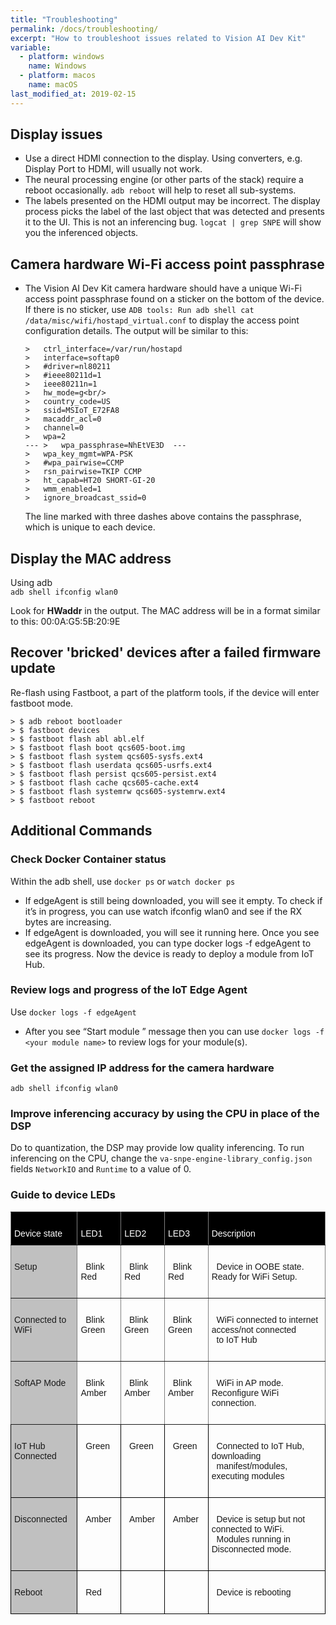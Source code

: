 ```yaml
---
title: "Troubleshooting"
permalink: /docs/troubleshooting/
excerpt: "How to troubleshoot issues related to Vision AI Dev Kit"
variable:
  - platform: windows
    name: Windows
  - platform: macos
    name: macOS
last_modified_at: 2019-02-15
---
```

## Display issues
* Use a direct HDMI connection to the display. Using converters, e.g. Display Port to HDMI, will usually not work.
* The neural processing engine (or other parts of the stack) require a reboot occasionally. `adb reboot` will help to reset all sub-systems.
* The labels presented on the HDMI output may be incorrect. The display process picks the label of the last object that was detected and presents it to the UI. This is not an inferencing bug. `logcat | grep SNPE` will show you the inferenced objects.

## Camera hardware Wi-Fi access point passphrase
* The Vision AI Dev Kit camera hardware should have a unique Wi-Fi access point passphrase found on a sticker on the bottom of the device. If there is no sticker, use `ADB tools: Run adb shell cat /data/misc/wifi/hostapd_virtual.conf` to display the access point configuration details. The output will be similar to this:

    
      >   ctrl_interface=/var/run/hostapd
      >   interface=softap0
      >   #driver=nl80211
      >   #ieee80211d=1
      >   ieee80211n=1
      >   hw_mode=g<br/>
      >   country_code=US
      >   ssid=MSIoT_E72FA8
      >   macaddr_acl=0
      >   channel=0
      >   wpa=2
      --- >   wpa_passphrase=NhEtVE3D  ---
      >   wpa_key_mgmt=WPA-PSK
      >   #wpa_pairwise=CCMP
      >   rsn_pairwise=TKIP CCMP
      >   ht_capab=HT20 SHORT-GI-20
      >   wmm_enabled=1
      >   ignore_broadcast_ssid=0

     The line marked with three dashes above contains the passphrase, which is unique to each device.

## Display the MAC address
Using adb<br/>
    `adb shell ifconfig wlan0`

Look for **HWaddr** in the output. The MAC address will be in a format similar to this:  00:0A:G5:5B:20:9E

## Recover 'bricked' devices after a failed firmware update
Re-flash using Fastboot, a part of the platform tools, if the device will enter fastboot mode.

    > $ adb reboot bootloader
    > $ fastboot devices
    > $ fastboot flash abl abl.elf
    > $ fastboot flash boot qcs605-boot.img
    > $ fastboot flash system qcs605-sysfs.ext4
    > $ fastboot flash userdata qcs605-usrfs.ext4
    > $ fastboot flash persist qcs605-persist.ext4
    > $ fastboot flash cache qcs605-cache.ext4
    > $ fastboot flash systemrw qcs605-systemrw.ext4
    > $ fastboot reboot

## Additional Commands
### Check Docker Container status
Within the adb shell, use `docker ps` or `watch docker ps`

* If edgeAgent is still being downloaded, you will see it empty. To check if it’s in progress, you can use watch ifconfig wlan0 and see if the RX bytes are increasing. 
* If edgeAgent is downloaded, you will see it running here. Once you see edgeAgent is downloaded, you can type docker logs -f edgeAgent to see its progress. Now the device is ready to deploy a module from IoT Hub.

### Review logs and progress of the IoT Edge Agent
Use `docker logs -f edgeAgent`

* After you see “Start module <your module name>” message then you can use `docker logs -f <your module name>` to review logs for your module(s).

### Get the assigned IP address for the camera hardware

    adb shell ifconfig wlan0

### Improve inferencing accuracy by using the CPU in place of the DSP
Do to quantization, the DSP may provide low quality inferencing. To run inferencing on the CPU, change the `va-snpe-engine-library_config.json` fields `NetworkIO` and `Runtime` to a value of 0.

### Guide to device LEDs
<style type="text/css">
.tg  {border-collapse:collapse;border-spacing:0;}
.tg td{font-family:Arial, sans-serif;font-size:14px;padding:10px 5px;border-style:solid;border-width:1px;overflow:hidden;word-break:normal;border-color:black;}
.tg th{font-family:Arial, sans-serif;font-size:14px;font-weight:normal;padding:10px 5px;border-style:solid;border-width:1px;overflow:hidden;word-break:normal;border-color:black;}
.tg .tg-syad{background-color:#000000;color:#ffffff;border-color:inherit;text-align:left;vertical-align:top}
.tg .tg-llyw{background-color:#c0c0c0;border-color:inherit;text-align:left;vertical-align:top}
.tg .tg-0pky{border-color:inherit;text-align:left;vertical-align:top}
.tg .tg-y6fn{background-color:#c0c0c0;text-align:left;vertical-align:top}
.tg .tg-0lax{text-align:left;vertical-align:top}
</style>
<table class="tg">
  <tr>
    <th class="tg-syad"><br>  Device state<br>  </th>
    <th class="tg-syad"><br>  LED1<br>  </th>
    <th class="tg-syad"><br>  LED2<br>  </th>
    <th class="tg-syad"><br>  LED3<br>  </th>
    <th class="tg-syad"><br>  Description<br>  </th>
  </tr>
  <tr>
    <td class="tg-llyw"><br>  Setup<br>  </td>
    <td class="tg-0pky"><br>&nbsp;&nbsp;Blink Red<br>&nbsp;&nbsp;</td>
    <td class="tg-0pky"><br>&nbsp;&nbsp;Blink Red<br>&nbsp;&nbsp;</td>
    <td class="tg-0pky"><br>&nbsp;&nbsp;Blink Red<br>&nbsp;&nbsp;</td>
    <td class="tg-0pky"><br>&nbsp;&nbsp;Device in OOBE state. Ready for WiFi Setup.<br>&nbsp;&nbsp;</td>
  </tr>
  <tr>
    <td class="tg-llyw"><br>  Connected to WiFi<br>  </td>
    <td class="tg-0pky"><br>&nbsp;&nbsp;Blink Green<br>&nbsp;&nbsp;</td>
    <td class="tg-0pky"><br>&nbsp;&nbsp;Blink Green<br>&nbsp;&nbsp;</td>
    <td class="tg-0pky"><br>&nbsp;&nbsp;Blink Green<br>&nbsp;&nbsp;</td>
    <td class="tg-0pky"><br>&nbsp;&nbsp;WiFi connected to internet access/not connected<br>&nbsp;&nbsp;to IoT Hub<br>&nbsp;&nbsp;</td>
  </tr>
  <tr>
    <td class="tg-llyw"><br>  SoftAP Mode<br>  </td>
    <td class="tg-0pky"><br>&nbsp;&nbsp;Blink Amber<br>&nbsp;&nbsp;</td>
    <td class="tg-0pky"><br>&nbsp;&nbsp;Blink Amber<br>&nbsp;&nbsp;</td>
    <td class="tg-0pky"><br>&nbsp;&nbsp;Blink Amber<br>&nbsp;&nbsp;</td>
    <td class="tg-0pky"><br>&nbsp;&nbsp;WiFi in AP mode. Reconfigure WiFi connection.<br>&nbsp;&nbsp;</td>
  </tr>
  <tr>
    <td class="tg-y6fn"><br>  IoT Hub Connected<br>  </td>
    <td class="tg-0lax"><br>&nbsp;&nbsp;Green<br>&nbsp;&nbsp;</td>
    <td class="tg-0lax"><br>&nbsp;&nbsp;Green<br>&nbsp;&nbsp;</td>
    <td class="tg-0lax"><br>&nbsp;&nbsp;Green<br>&nbsp;&nbsp;</td>
    <td class="tg-0lax"><br>&nbsp;&nbsp;Connected to IoT Hub, downloading<br>&nbsp;&nbsp;manifest/modules, executing modules<br>&nbsp;&nbsp;</td>
  </tr>
  <tr>
    <td class="tg-y6fn"><br>  Disconnected<br>  </td>
    <td class="tg-0lax"><br>&nbsp;&nbsp;Amber<br>&nbsp;&nbsp;</td>
    <td class="tg-0lax"><br>&nbsp;&nbsp;Amber<br>&nbsp;&nbsp;</td>
    <td class="tg-0lax"><br>&nbsp;&nbsp;Amber<br>&nbsp;&nbsp;</td>
    <td class="tg-0lax"><br>&nbsp;&nbsp;Device is setup but not connected to WiFi.<br>&nbsp;&nbsp;Modules running in Disconnected mode.<br>&nbsp;&nbsp;</td>
  </tr>
  <tr>
    <td class="tg-y6fn"><br>  Reboot<br>  </td>
    <td class="tg-0lax"><br>&nbsp;&nbsp;Red<br>&nbsp;&nbsp;</td>
    <td class="tg-0lax"><br>&nbsp;&nbsp; <br>&nbsp;&nbsp;</td>
    <td class="tg-0lax"><br>&nbsp;&nbsp; <br>&nbsp;&nbsp;</td>
    <td class="tg-0lax"><br>&nbsp;&nbsp;Device is rebooting<br>&nbsp;&nbsp;</td>
  </tr>
</table>
